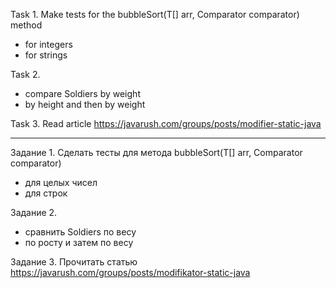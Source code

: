 Task 1.
Make tests for the bubbleSort(T[] arr, Comparator<T> comparator) method
- for integers
- for strings

Task 2.
- compare Soldiers by weight
- by height and then by weight

Task 3.
Read article
https://javarush.com/groups/posts/modifier-static-java


___________________

Задание 1.
Сделать тесты для метода bubbleSort(T[] arr, Comparator<T> comparator)
- для целых чисел
- для строк

Задание 2.
- сравнить Soldiers по весу
- по росту и затем по весу

Задание 3.
Прочитать статью
https://javarush.com/groups/posts/modifikator-static-java

























